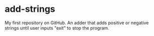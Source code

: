 # add-strings
My first repository on GitHub. An adder that adds positive or negative strings until user inputs "exit" to stop the program.
